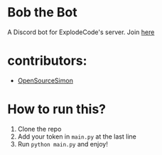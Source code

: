 # Bob the Bot
A Discord bot for ExplodeCode's server. Join [here](https://discord.gg/jWS24SryVx)

# contributors:
<ul>
<li><a href="https://github.com/OpenSourceSimon">OpenSourceSimon</a></li>
</ul>


# How to run this?
1. Clone the repo
2. Add your token in `main.py` at the last line
3. Run `python main.py` and enjoy!
